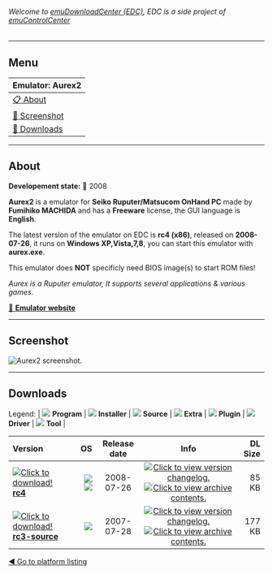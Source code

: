 ###### Welcome to [emuDownloadCenter (EDC)](https://github.com/PhoenixInteractiveNL/emuDownloadCenter/wiki/), EDC is a side project of [emuControlCenter](https://github.com/PhoenixInteractiveNL/emuControlCenter/wiki/)
***
## Menu
| **Emulator: Aurex2** |
|:---------|
| [:clipboard: About](#about) |
| [:sunrise: Screenshot](#screenshot) |
| [:floppy_disk: Downloads](#downloads) |
***
## About
**Developement state:** :red_circle: 2008

**Aurex2** is a emulator for **Seiko Ruputer/Matsucom OnHand PC** made by **Fumihiko MACHIDA** and has a **Freeware** license, the GUI language is **English**.

The latest version of the emulator on EDC is **rc4 (x86)**, released on **2008-07-26**, it runs on **Windows XP,Vista,7,8**, you can start this emulator with **aurex.exe**.

This emulator does **NOT** specificly need BIOS image(s) to start ROM files!

_Aurex is a Ruputer emulator, It supports several applications & various games._

[:link: **Emulator website**](http://www.megadriver.info/~fumi/aurex/)
***
## Screenshot
![](https://raw.githubusercontent.com/PhoenixInteractiveNL/emuDownloadCenter/master/hooks/aurex2/emulator_screen_01.jpg "Aurex2 screenshot.")
***
## Downloads
Legend: | 
![](https://raw.githubusercontent.com/wiki/PhoenixInteractiveNL/emuDownloadCenter/images_misc/icon_program_24.png) **Program** | 
![](https://raw.githubusercontent.com/wiki/PhoenixInteractiveNL/emuDownloadCenter/images_misc/icon_installer_24.png) **Installer** | 
![](https://raw.githubusercontent.com/wiki/PhoenixInteractiveNL/emuDownloadCenter/images_misc/icon_source_code_24.png) **Source** | 
![](https://raw.githubusercontent.com/wiki/PhoenixInteractiveNL/emuDownloadCenter/images_misc/icon_extra_24.png) **Extra** | 
![](https://raw.githubusercontent.com/wiki/PhoenixInteractiveNL/emuDownloadCenter/images_misc/icon_plugin_24.png) **Plugin** | 
![](https://raw.githubusercontent.com/wiki/PhoenixInteractiveNL/emuDownloadCenter/images_misc/icon_driver_24.png) **Driver** | 
![](https://raw.githubusercontent.com/wiki/PhoenixInteractiveNL/emuDownloadCenter/images_misc/icon_tool_24.png) **Tool** | 
 
| Version | OS | Release date | Info | DL Size |
|:--------|---:|:------------:|:----:|--------:|
| [![](https://raw.githubusercontent.com/wiki/PhoenixInteractiveNL/emuDownloadCenter/images_misc/icon_program_24.png "Click to download!")  **rc4**](https://github.com/PhoenixInteractiveNL/edc-repo0002/raw/master/aurex2/rc4.7z) | ![](https://raw.githubusercontent.com/wiki/PhoenixInteractiveNL/emuDownloadCenter/images_misc/logo_windows_24.png) ![](https://raw.githubusercontent.com/wiki/PhoenixInteractiveNL/emuDownloadCenter/images_misc/icon_32-bit_24.png) | 2008-07-26 | [![](https://raw.githubusercontent.com/wiki/PhoenixInteractiveNL/emuDownloadCenter/images_misc/icon_changelog_24.png "Click to view version changelog.")](https://github.com/PhoenixInteractiveNL/edc-repo0002/blob/master/aurex2/rc4_changelog.txt) [![](https://raw.githubusercontent.com/wiki/PhoenixInteractiveNL/emuDownloadCenter/images_misc/icon_contents_24.png "Click to view archive contents.")](https://github.com/PhoenixInteractiveNL/edc-repo0002/blob/master/aurex2/rc4_contents.txt) | 85 KB |
| [![](https://raw.githubusercontent.com/wiki/PhoenixInteractiveNL/emuDownloadCenter/images_misc/icon_source_code_24.png "Click to download!")  **rc3-source**](https://github.com/PhoenixInteractiveNL/edc-repo0002/raw/master/aurex2/rc3-source.7z) |  ![](https://raw.githubusercontent.com/wiki/PhoenixInteractiveNL/emuDownloadCenter/images_misc/icon_32-bit_24.png) | 2007-07-28 | [![](https://raw.githubusercontent.com/wiki/PhoenixInteractiveNL/emuDownloadCenter/images_misc/icon_changelog_24.png "Click to view version changelog.")](https://github.com/PhoenixInteractiveNL/edc-repo0002/blob/master/aurex2/rc3-source_changelog.txt) [![](https://raw.githubusercontent.com/wiki/PhoenixInteractiveNL/emuDownloadCenter/images_misc/icon_contents_24.png "Click to view archive contents.")](https://github.com/PhoenixInteractiveNL/edc-repo0002/blob/master/aurex2/rc3-source_contents.txt) | 177 KB |

[:arrow_backward: Go to platform listing](https://github.com/PhoenixInteractiveNL/emuDownloadCenter/wiki/EDC-Platform-List)
